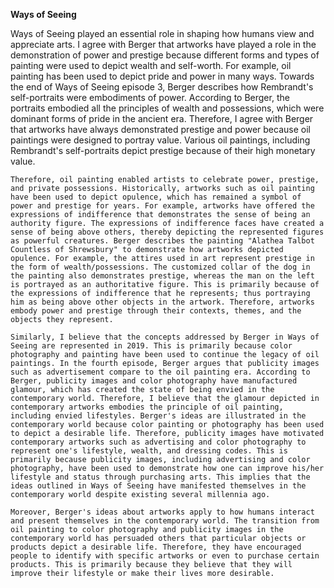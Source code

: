 **Ways of Seeing**

Ways of Seeing played an essential role in shaping how humans view and appreciate arts. I agree with Berger that artworks have played a role in the demonstration of power and prestige because different forms and types of painting were used to depict wealth and self-worth. For example, oil painting has been used to depict pride and power in many ways. Towards the end of Ways of Seeing episode 3, Berger describes how Rembrandt's self-portraits were embodiments of power. According to Berger, the portraits embodied all the principles of wealth and possessions, which were dominant forms of pride in the ancient era. Therefore, I agree with Berger that artworks have always demonstrated prestige and power because oil paintings were designed to portray value. Various oil paintings, including Rembrandt's self-portraits depict prestige because of their high monetary value. 

	Therefore, oil painting enabled artists to celebrate power, prestige, and private possessions. Historically, artworks such as oil painting have been used to depict opulence, which has remained a symbol of power and prestige for years. For example, artworks have offered the expressions of indifference that demonstrates the sense of being an authority figure. The expressions of indifference faces have created a sense of being above others, thereby depicting the represented figures as powerful creatures. Berger describes the painting "Alathea Talbot Countless of Shrewsbury" to demonstrate how artworks depicted opulence. For example, the attires used in art represent prestige in the form of wealth/possessions. The customized collar of the dog in the painting also demonstrates prestige, whereas the man on the left is portrayed as an authoritative figure. This is primarily because of the expressions of indifference that he represents; thus portraying him as being above other objects in the artwork. Therefore, artworks embody power and prestige through their contexts, themes, and the objects they represent.
	
	Similarly, I believe that the concepts addressed by Berger in Ways of Seeing are represented in 2019. This is primarily because color photography and painting have been used to continue the legacy of oil paintings. In the fourth episode, Berger argues that publicity images such as advertisement compare to the oil painting era. According to Berger, publicity images and color photography have manufactured glamour, which has created the state of being envied in the contemporary world. Therefore, I believe that the glamour depicted in contemporary artworks embodies the principle of oil painting, including envied lifestyles. Berger's ideas are illustrated in the contemporary world because color painting or photography has been used to depict a desirable life. Therefore, publicity images have motivated contemporary artworks such as advertising and color photography to represent one's lifestyle, wealth, and dressing codes. This is primarily because publicity images, including advertising and color photography, have been used to demonstrate how one can improve his/her lifestyle and status through purchasing arts. This implies that the ideas outlined in Ways of Seeing have manifested themselves in the contemporary world despite existing several millennia ago.
	
	Moreover, Berger's ideas about artworks apply to how humans interact and present themselves in the contemporary world. The transition from oil painting to color photography and publicity images in the contemporary world has persuaded others that particular objects or products depict a desirable life. Therefore, they have encouraged people to identify with specific artworks or even to purchase certain products. This is primarily because they believe that they will improve their lifestyle or make their lives more desirable.
